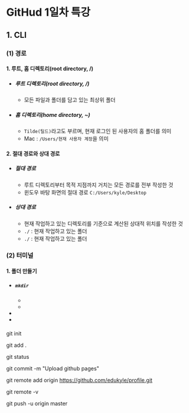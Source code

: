 # GitHud 1일차 특강

## 1. CLI

### (1) 경로

#### 1. 루트, 홈 디렉토리(root directory, /)

- ##### 루트 디렉토리(root directory, /)

  - 모든 파일과 폴더를 담고 있는 최상위 폴더

- ##### 홈 디렉토리(home directory, ~)

  - `Tilde(틸드)`라고도 부르며, 현재 로그인 된 사용자의 홈 폴더를 의미
  - Mac : `/Users/현재 사용자 계정`을 의미



#### 2. 절대 경로와 상대 경로

- ##### 절대 경로

  - 루트 디렉토리부터 목적 지점까지 거치는 모든 경로를 전부 작성한 것
  - 윈도우 바탕 화면의 절대 경로 `C:/Users/kyle/Desktop`

- ##### 상대 경로

  - 현재 작업하고 있는 디렉토리를 기준으로 계산된 상대적 위치를 작성한 것
  - `./` : 현재 작업하고 있는 폴더
  - `./` : 현재 작업하고 있는 폴더

  

### (2) 터미널

#### 1. 폴더 만들기

- ##### `mkdir`

  - 
  - 

- 

  - 



#### 









git init

git add .

git status

git commit -m "Upload github pages"

git remote add origin https://github.com/edukyle/profile.git

git remote -v

git push -u origin master



